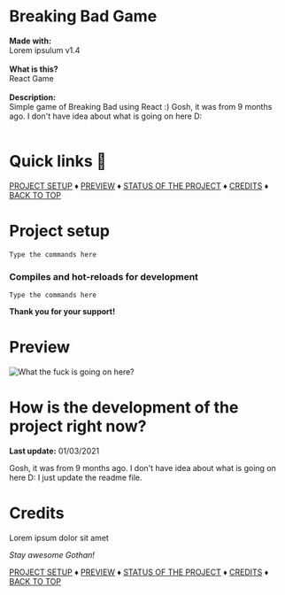 # Breaking Bad Game

<b>Made with:</b><br/>
Lorem ipsulum v1.4
<br/><br/>
<b>What is this?</b><br/>
React Game
<br/><br/>
<b>Description:</b><br/>
Simple game of Breaking Bad using React :)
Gosh, it was from 9 months ago. I don't have idea about what is going on here D:
<br/><br/>
# Quick links &#128150;
  
[PROJECT SETUP](#Project-setup) &diams; [PREVIEW](#Preview) &diams; [STATUS OF THE PROJECT](#How-is-the-development-of-the-project-right-now) &diams; [CREDITS](#Credits) &diams; [BACK TO TOP](#Breaking-Bad-Game)


# Project setup
```
Type the commands here
```

### Compiles and hot-reloads for development
```
Type the commands here
```

<b>Thank you for your support!</b>

# Preview
<img src="overview.png" alt="What the fuck is going on here?" />


# How is the development of the project right now?
<b>Last update:</b> 01/03/2021

Gosh, it was from 9 months ago. I don't have idea about what is going on here D:
I just update the readme file.
<br/>

# Credits

Lorem ipsum dolor sit amet

<i>Stay awesome Gothan!</i>
  
[PROJECT SETUP](#Project-setup) &diams; [PREVIEW](#Preview) &diams; [STATUS OF THE PROJECT](#How-is-the-development-of-the-project-right-now) &diams; [CREDITS](#Credits) &diams; [BACK TO TOP](#Breaking-Bad-Game)
